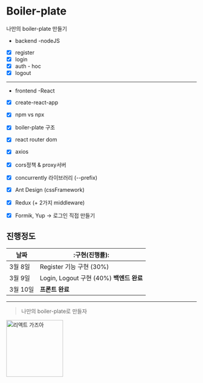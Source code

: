# Boiler-plate
나만의 boiler-plate 만들기
* backend -nodeJS
- [x] register 
- [x] login 
- [x] auth - hoc
- [x] logout
---
* frontend -React
- [x] create-react-app 
- [x] npm vs npx
- [x] boiler-plate 구조
- [x] react router dom
- [x] axios
- [x] cors정책 & proxy서버
- [x] concurrently 라이브러리 (--prefix)
- [x] Ant Design (cssFramework)
- [x] Redux (+ 2가지 middleware)
- [x] Formik, Yup -> 로그인 직접 만들기


## 진행정도
날짜 | :구현(진행률):
---|---
3월 8일 | Register 기능 구현 (30%)
3월 9일 | Login, Logout 구현 (40%) **백엔드 완료**
3월 10일 | **프론트 완료**

****


> 나만의 boiler-plate로 만들자

<a href="https://github.com/shongs27"><img width="150" src="https://media.vlpt.us/images/devpark/post/3f691ef0-d5de-4fc2-81d0-951d8ed8a36d/Ekran-Resmi-2019-11-18-18.08.13.png" alt="리액트 가즈아" title="리액트"></a>